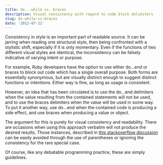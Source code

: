 ```yaml
---
title: do...while vs. braces
description: Visual consistency with regard to code block delimiters
slug: do-while-vs-braces
date: '2012-07-22'
---
```


Consistency in style is an important part of readable source. It can be jarring when reading one
structural style, then being confronted with a stylistic shift, especially if it is only momentary.
Even if the functions of two different visual styles are identical, the inconsistency can be falsely
indicative of varying intent or purpose.

For example, Ruby developers have the option to use either do...end or braces to block out code
which has a single overall purpose. Both forms are essentially synonymous, but are visually distinct
enough to suggest distinct functions or intentions. Either way is fine, as long as usage is
consistent.

However, an idea that has been circulated is to use the do...end delimiters when the value resulting
from the contained statements will not be used, and to use the braces delimiters when the value will
be used in some way. To put it another way, use do...end when the contained code is producing a side
effect, and use braces when producing a value or object.

The argument for this is purely for visual consistency and readability. There are occasions when
using this approach verbatim will not produce the desired results. Those instances, described in
[this stackoverflow discussion](http://stackoverflow.com/questions/5587264/do-end-vs-curly-braces-for-blocks-in-ruby)
can be easily avoided through the use of parentheses or ignoring the consistency for the rare
special case.

Of course, like any debatable programming practice, these are simply guidelines.
